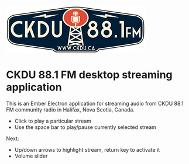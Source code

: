 ![alt CKDU 88.1FM](public/ckdu.png)

# CKDU 88.1 FM desktop streaming application

This is an Ember Electron application for streaming audio from CKDU 88.1 FM community radio in Halifax, Nova Scotia, Canada.

- Click to play a particular stream
- Use the space bar to play/pause currently selected stream

Next:

- Up/down arrows to highlight stream, return key to activate it
- Volume slider